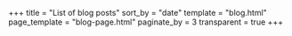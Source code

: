 +++
title = "List of blog posts"
sort_by = "date"
template = "blog.html"
page_template = "blog-page.html"
paginate_by = 3
transparent = true
+++
